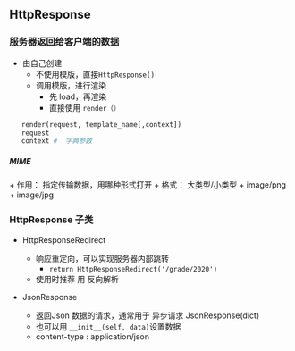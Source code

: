 ## HttpResponse 
### 服务器返回给客户端的数据
+ 由自己创建
  + 不使用模版，直接`HttpResponse()`
  + 调用模版，进行渲染
    + 先 load，再渲染
    + 直接使用 `render（）`
 ```python
    render(request, template_name[,context])
    request
    context #  字典参数
 ```
<h5>MIME</h5>
 + 作用： 指定传输数据，用哪种形式打开
 + 格式： 大类型/小类型
   + image/png
   + image/jpg

### HttpResponse 子类
+ HttpResponseRedirect
  + 响应重定向，可以实现服务器内部跳转
    + `return HttpResponseRedirect('/grade/2020')`
  + 使用时推荐 用 反向解析

+ JsonResponse
  + 返回Json 数据的请求，通常用于 异步请求
    JsonResponse(dict)
  + 也可以用 `__init__(self, data)`设置数据
  + content-type : application/json
  